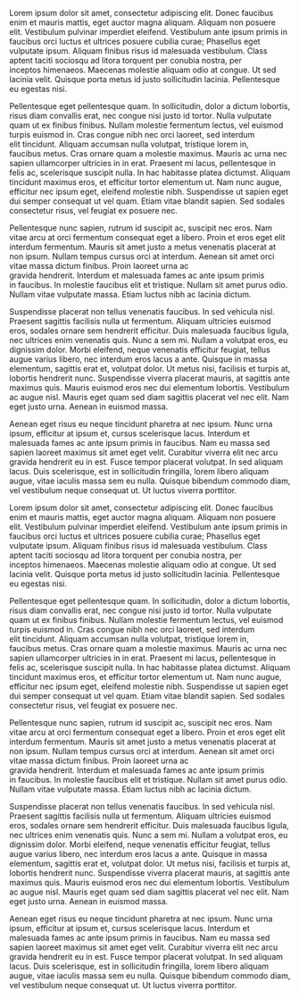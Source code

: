 
Lorem ipsum dolor sit amet, consectetur adipiscing elit. Donec faucibus enim et mauris mattis, eget auctor magna aliquam. Aliquam non posuere elit. Vestibulum pulvinar imperdiet eleifend. Vestibulum ante ipsum primis in faucibus orci luctus et ultrices posuere cubilia curae; Phasellus eget vulputate ipsum. Aliquam finibus risus id malesuada vestibulum. Class aptent taciti sociosqu ad litora torquent per conubia nostra, per inceptos himenaeos. Maecenas molestie aliquam odio at congue. Ut sed lacinia velit. Quisque porta metus id justo sollicitudin lacinia. Pellentesque eu egestas nisi.

Pellentesque eget pellentesque quam. In sollicitudin, dolor a dictum lobortis, risus diam convallis erat, nec congue nisi justo id tortor. Nulla vulputate quam ut ex finibus finibus. Nullam molestie fermentum lectus, vel euismod turpis euismod in. Cras congue nibh nec orci laoreet, sed interdum elit tincidunt. Aliquam accumsan nulla volutpat, tristique lorem in, faucibus metus. Cras ornare quam a molestie maximus. Mauris ac urna nec sapien ullamcorper ultricies in in erat. Praesent mi lacus, pellentesque in felis ac, scelerisque suscipit nulla. In hac habitasse platea dictumst. Aliquam tincidunt maximus eros, et efficitur tortor elementum ut. Nam nunc augue, efficitur nec ipsum eget, eleifend molestie nibh. Suspendisse ut sapien eget dui semper consequat ut vel quam. Etiam vitae blandit sapien. Sed sodales consectetur risus, vel feugiat ex posuere nec.

Pellentesque nunc sapien, rutrum id suscipit ac, suscipit nec eros. Nam vitae arcu at orci fermentum consequat eget a libero. Proin et eros eget elit interdum fermentum. Mauris sit amet justo a metus venenatis placerat at non ipsum. Nullam tempus cursus orci at interdum. Aenean sit amet orci vitae massa dictum finibus. Proin laoreet urna ac gravida hendrerit. Interdum et malesuada fames ac ante ipsum primis in faucibus. In molestie faucibus elit et tristique. Nullam sit amet purus odio. Nullam vitae vulputate massa. Etiam luctus nibh ac lacinia dictum.

Suspendisse placerat non tellus venenatis faucibus. In sed vehicula nisl. Praesent sagittis facilisis nulla ut fermentum. Aliquam ultricies euismod eros, sodales ornare sem hendrerit efficitur. Duis malesuada faucibus ligula, nec ultrices enim venenatis quis. Nunc a sem mi. Nullam a volutpat eros, eu dignissim dolor. Morbi eleifend, neque venenatis efficitur feugiat, tellus augue varius libero, nec interdum eros lacus a ante. Quisque in massa elementum, sagittis erat et, volutpat dolor. Ut metus nisi, facilisis et turpis at, lobortis hendrerit nunc. Suspendisse viverra placerat mauris, at sagittis ante maximus quis. Mauris euismod eros nec dui elementum lobortis. Vestibulum ac augue nisl. Mauris eget quam sed diam sagittis placerat vel nec elit. Nam eget justo urna. Aenean in euismod massa.

Aenean eget risus eu neque tincidunt pharetra at nec ipsum. Nunc urna ipsum, efficitur at ipsum et, cursus scelerisque lacus. Interdum et malesuada fames ac ante ipsum primis in faucibus. Nam eu massa sed sapien laoreet maximus sit amet eget velit. Curabitur viverra elit nec arcu gravida hendrerit eu in est. Fusce tempor placerat volutpat. In sed aliquam lacus. Duis scelerisque, est in sollicitudin fringilla, lorem libero aliquam augue, vitae iaculis massa sem eu nulla. Quisque bibendum commodo diam, vel vestibulum neque consequat ut. Ut luctus viverra porttitor.

Lorem ipsum dolor sit amet, consectetur adipiscing elit. Donec faucibus enim et mauris mattis, eget auctor magna aliquam. Aliquam non posuere elit. Vestibulum pulvinar imperdiet eleifend. Vestibulum ante ipsum primis in faucibus orci luctus et ultrices posuere cubilia curae; Phasellus eget vulputate ipsum. Aliquam finibus risus id malesuada vestibulum. Class aptent taciti sociosqu ad litora torquent per conubia nostra, per inceptos himenaeos. Maecenas molestie aliquam odio at congue. Ut sed lacinia velit. Quisque porta metus id justo sollicitudin lacinia. Pellentesque eu egestas nisi.

Pellentesque eget pellentesque quam. In sollicitudin, dolor a dictum lobortis, risus diam convallis erat, nec congue nisi justo id tortor. Nulla vulputate quam ut ex finibus finibus. Nullam molestie fermentum lectus, vel euismod turpis euismod in. Cras congue nibh nec orci laoreet, sed interdum elit tincidunt. Aliquam accumsan nulla volutpat, tristique lorem in, faucibus metus. Cras ornare quam a molestie maximus. Mauris ac urna nec sapien ullamcorper ultricies in in erat. Praesent mi lacus, pellentesque in felis ac, scelerisque suscipit nulla. In hac habitasse platea dictumst. Aliquam tincidunt maximus eros, et efficitur tortor elementum ut. Nam nunc augue, efficitur nec ipsum eget, eleifend molestie nibh. Suspendisse ut sapien eget dui semper consequat ut vel quam. Etiam vitae blandit sapien. Sed sodales consectetur risus, vel feugiat ex posuere nec.

Pellentesque nunc sapien, rutrum id suscipit ac, suscipit nec eros. Nam vitae arcu at orci fermentum consequat eget a libero. Proin et eros eget elit interdum fermentum. Mauris sit amet justo a metus venenatis placerat at non ipsum. Nullam tempus cursus orci at interdum. Aenean sit amet orci vitae massa dictum finibus. Proin laoreet urna ac gravida hendrerit. Interdum et malesuada fames ac ante ipsum primis in faucibus. In molestie faucibus elit et tristique. Nullam sit amet purus odio. Nullam vitae vulputate massa. Etiam luctus nibh ac lacinia dictum.

Suspendisse placerat non tellus venenatis faucibus. In sed vehicula nisl. Praesent sagittis facilisis nulla ut fermentum. Aliquam ultricies euismod eros, sodales ornare sem hendrerit efficitur. Duis malesuada faucibus ligula, nec ultrices enim venenatis quis. Nunc a sem mi. Nullam a volutpat eros, eu dignissim dolor. Morbi eleifend, neque venenatis efficitur feugiat, tellus augue varius libero, nec interdum eros lacus a ante. Quisque in massa elementum, sagittis erat et, volutpat dolor. Ut metus nisi, facilisis et turpis at, lobortis hendrerit nunc. Suspendisse viverra placerat mauris, at sagittis ante maximus quis. Mauris euismod eros nec dui elementum lobortis. Vestibulum ac augue nisl. Mauris eget quam sed diam sagittis placerat vel nec elit. Nam eget justo urna. Aenean in euismod massa.

Aenean eget risus eu neque tincidunt pharetra at nec ipsum. Nunc urna ipsum, efficitur at ipsum et, cursus scelerisque lacus. Interdum et malesuada fames ac ante ipsum primis in faucibus. Nam eu massa sed sapien laoreet maximus sit amet eget velit. Curabitur viverra elit nec arcu gravida hendrerit eu in est. Fusce tempor placerat volutpat. In sed aliquam lacus. Duis scelerisque, est in sollicitudin fringilla, lorem libero aliquam augue, vitae iaculis massa sem eu nulla. Quisque bibendum commodo diam, vel vestibulum neque consequat ut. Ut luctus viverra porttitor.